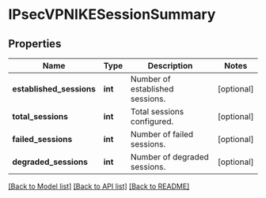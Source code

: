 # IPsecVPNIKESessionSummary

## Properties
Name | Type | Description | Notes
------------ | ------------- | ------------- | -------------
**established_sessions** | **int** | Number of established sessions. | [optional] 
**total_sessions** | **int** | Total sessions configured. | [optional] 
**failed_sessions** | **int** | Number of failed sessions. | [optional] 
**degraded_sessions** | **int** | Number of degraded sessions. | [optional] 

[[Back to Model list]](../README.md#documentation-for-models) [[Back to API list]](../README.md#documentation-for-api-endpoints) [[Back to README]](../README.md)

